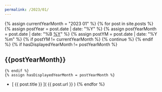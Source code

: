 ```yaml
---
permalink: /2023/01/
---
```

{% assign currentYearMonth = "2023 01" %}
{% for post in site.posts %}  
    {% assign postYear = post.date | date: "%Y" %}
    {% assign postYearMonth = post.date | date: "%B [%Y](..)" %}
    {% assign postYM = post.date | date: "%Y %m" %}
    {% if postYM != currentYearMonth %}
        {% continue %}
    {% endif %}
    {% if hasDisplayedYearMonth != postYearMonth %}
## {{postYearMonth}}    
    {% endif %}
    {% assign hasDisplayedYearMonth = postYearMonth %} 
* [ {{ post.title }} ]( {{ post.url }} )
{% endfor %}    
